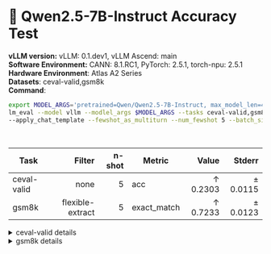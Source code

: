 # 🎯 Qwen2.5-7B-Instruct Accuracy Test
  <div>
    <strong>vLLM version:</strong> vLLM: 0.1.dev1, vLLM Ascend: main <br>
  </div>
  <div>
      <strong>Software Environment:</strong> CANN: 8.1.RC1, PyTorch: 2.5.1, torch-npu: 2.5.1 <br>
  </div>
  <div>
      <strong>Hardware Environment</strong>: Atlas A2 Series <br>
  </div>
  <div>
      <strong>Datasets</strong>: ceval-valid,gsm8k <br>
  </div>
  <div>
      <strong>Command</strong>: 

  ```bash
  export MODEL_ARGS='pretrained=Qwen/Qwen2.5-7B-Instruct, max_model_len=4096,dtype=auto,tensor_parallel_size=2,gpu_memory_utilization=0.6'
lm_eval --model vllm --modlel_args $MODEL_ARGS --tasks ceval-valid,gsm8k \ 
--apply_chat_template --fewshot_as_multiturn --num_fewshot 5 --batch_size 1
  ```
  </div>
  <div>&nbsp;</div>
  
| Task                  | Filter | n-shot | Metric   | Value   | Stderr |
|-----------------------|-------:|-------:|----------|--------:|-------:|
| ceval-valid                           | none   | 5      | acc    | ↑ 0.2303 | ± 0.0115 |
| gsm8k                                 | flexible-extract | 5      | exact_match | ↑ 0.7233 | ± 0.0123 |
<details>
<summary>ceval-valid details</summary>

| Task                  | Filter | n-shot | Metric   | Value   | Stderr |
|-----------------------|-------:|-------:|----------|--------:|-------:|
| ceval-valid                           | none   | 5      | acc    | ↑ 0.2303 | ± 0.0115 |
| - ceval-valid_accountant              | none   | 5      | acc    | ↑ 0.2245 | ± 0.0602 |
| - ceval-valid_advanced_mathematics    | none   | 5      | acc    | ↑ 0.3158 | ± 0.1096 |
| - ceval-valid_art_studies             | none   | 5      | acc    | ↑ 0.4545 | ± 0.0880 |
| - ceval-valid_basic_medicine          | none   | 5      | acc    | ↑ 0.0526 | ± 0.0526 |
| - ceval-valid_business_administration | none   | 5      | acc    | ↑ 0.2424 | ± 0.0758 |
| - ceval-valid_chinese_language_and_literature | none   | 5      | acc    | ↑ 0.2174 | ± 0.0879 |
| - ceval-valid_civil_servant           | none   | 5      | acc    | ↑ 0.2553 | ± 0.0643 |
| - ceval-valid_clinical_medicine       | none   | 5      | acc    | ↑ 0.2273 | ± 0.0914 |
| - ceval-valid_college_chemistry       | none   | 5      | acc    | ↑ 0.1667 | ± 0.0777 |
| - ceval-valid_college_economics       | none   | 5      | acc    | ↑ 0.2909 | ± 0.0618 |
| - ceval-valid_college_physics         | none   | 5      | acc    | ↑ 0.2105 | ± 0.0961 |
| - ceval-valid_college_programming     | none   | 5      | acc    | ↑ 0.2432 | ± 0.0715 |
| - ceval-valid_computer_architecture   | none   | 5      | acc    | ↑ 0.2857 | ± 0.1010 |
| - ceval-valid_computer_network        | none   | 5      | acc    | ↑ 0.1053 | ± 0.0723 |
| - ceval-valid_discrete_mathematics    | none   | 5      | acc    | ↑ 0.3750 | ± 0.1250 |
| - ceval-valid_education_science       | none   | 5      | acc    | ↑ 0.2414 | ± 0.0809 |
| - ceval-valid_electrical_engineer     | none   | 5      | acc    | ↑ 0.2162 | ± 0.0686 |
| - ceval-valid_environmental_impact_assessment_engineer | none   | 5      | acc    | ↑ 0.1613 | ± 0.0672 |
| - ceval-valid_fire_engineer           | none   | 5      | acc    | ↑ 0.2581 | ± 0.0799 |
| - ceval-valid_high_school_biology     | none   | 5      | acc    | ↑ 0.3684 | ± 0.1137 |
| - ceval-valid_high_school_chemistry   | none   | 5      | acc    | ↑ 0.2105 | ± 0.0961 |
| - ceval-valid_high_school_chinese     | none   | 5      | acc    | ↑ 0.2105 | ± 0.0961 |
| - ceval-valid_high_school_geography   | none   | 5      | acc    | ↑ 0.2105 | ± 0.0961 |
| - ceval-valid_high_school_history     | none   | 5      | acc    | ↑ 0.3000 | ± 0.1051 |
| - ceval-valid_high_school_mathematics | none   | 5      | acc    | ↑ 0.2222 | ± 0.1008 |
| - ceval-valid_high_school_physics     | none   | 5      | acc    | ↑ 0.2105 | ± 0.0961 |
| - ceval-valid_high_school_politics    | none   | 5      | acc    | ↑ 0.2105 | ± 0.0961 |
| - ceval-valid_ideological_and_moral_cultivation | none   | 5      | acc    | ↑ 0.2632 | ± 0.1038 |
| - ceval-valid_law                     | none   | 5      | acc    | ↑ 0.2083 | ± 0.0847 |
| - ceval-valid_legal_professional      | none   | 5      | acc    | ↑ 0.0435 | ± 0.0435 |
| - ceval-valid_logic                   | none   | 5      | acc    | ↑ 0.1818 | ± 0.0842 |
| - ceval-valid_mao_zedong_thought      | none   | 5      | acc    | ↑ 0.3333 | ± 0.0983 |
| - ceval-valid_marxism                 | none   | 5      | acc    | ↑ 0.2632 | ± 0.1038 |
| - ceval-valid_metrology_engineer      | none   | 5      | acc    | ↑ 0.1250 | ± 0.0690 |
| - ceval-valid_middle_school_biology   | none   | 5      | acc    | ↑ 0.1905 | ± 0.0878 |
| - ceval-valid_middle_school_chemistry | none   | 5      | acc    | ↑ 0.1500 | ± 0.0819 |
| - ceval-valid_middle_school_geography | none   | 5      | acc    | ↑ 0.0833 | ± 0.0833 |
| - ceval-valid_middle_school_history   | none   | 5      | acc    | ↑ 0.1818 | ± 0.0842 |
| - ceval-valid_middle_school_mathematics | none   | 5      | acc    | ↑ 0.1579 | ± 0.0859 |
| - ceval-valid_middle_school_physics   | none   | 5      | acc    | ↑ 0.2105 | ± 0.0961 |
| - ceval-valid_middle_school_politics  | none   | 5      | acc    | ↑ 0.2857 | ± 0.1010 |
| - ceval-valid_modern_chinese_history  | none   | 5      | acc    | ↑ 0.1739 | ± 0.0808 |
| - ceval-valid_operating_system        | none   | 5      | acc    | ↑ 0.1579 | ± 0.0859 |
| - ceval-valid_physician               | none   | 5      | acc    | ↑ 0.2653 | ± 0.0637 |
| - ceval-valid_plant_protection        | none   | 5      | acc    | ↑ 0.3182 | ± 0.1016 |
| - ceval-valid_probability_and_statistics | none   | 5      | acc    | ↑ 0.1111 | ± 0.0762 |
| - ceval-valid_professional_tour_guide | none   | 5      | acc    | ↑ 0.3448 | ± 0.0898 |
| - ceval-valid_sports_science          | none   | 5      | acc    | ↑ 0.1053 | ± 0.0723 |
| - ceval-valid_tax_accountant          | none   | 5      | acc    | ↑ 0.2041 | ± 0.0582 |
| - ceval-valid_teacher_qualification   | none   | 5      | acc    | ↑ 0.2955 | ± 0.0696 |
| - ceval-valid_urban_and_rural_planner | none   | 5      | acc    | ↑ 0.2174 | ± 0.0615 |
| - ceval-valid_veterinary_medicine     | none   | 5      | acc    | ↑ 0.2174 | ± 0.0879 |
</details>
<details>
<summary>gsm8k details</summary>

| Task                  | Filter | n-shot | Metric   | Value   | Stderr |
|-----------------------|-------:|-------:|----------|--------:|-------:|
| gsm8k                                 | flexible-extract | 5      | exact_match | ↑ 0.7233 | ± 0.0123 |
</details>
